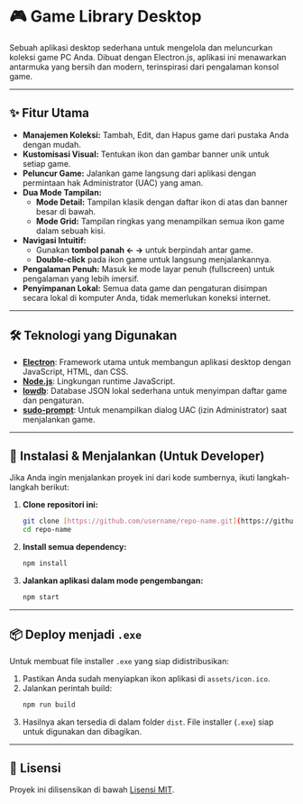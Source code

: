 # 🎮 Game Library Desktop

Sebuah aplikasi desktop sederhana untuk mengelola dan meluncurkan koleksi game PC Anda. Dibuat dengan Electron.js, aplikasi ini menawarkan antarmuka yang bersih dan modern, terinspirasi dari pengalaman konsol game.

---

## ✨ Fitur Utama

- **Manajemen Koleksi:** Tambah, Edit, dan Hapus game dari pustaka Anda dengan mudah.
- **Kustomisasi Visual:** Tentukan ikon dan gambar banner unik untuk setiap game.
- **Peluncur Game:** Jalankan game langsung dari aplikasi dengan permintaan hak Administrator (UAC) yang aman.
- **Dua Mode Tampilan:**
  - **Mode Detail:** Tampilan klasik dengan daftar ikon di atas dan banner besar di bawah.
  - **Mode Grid:** Tampilan ringkas yang menampilkan semua ikon game dalam sebuah kisi.
- **Navigasi Intuitif:**
  - Gunakan **tombol panah ← →** untuk berpindah antar game.
  - **Double-click** pada ikon game untuk langsung menjalankannya.
- **Pengalaman Penuh:** Masuk ke mode layar penuh (fullscreen) untuk pengalaman yang lebih imersif.
- **Penyimpanan Lokal:** Semua data game dan pengaturan disimpan secara lokal di komputer Anda, tidak memerlukan koneksi internet.

---

## 🛠️ Teknologi yang Digunakan

- **[Electron](https://www.electronjs.org/)**: Framework utama untuk membangun aplikasi desktop dengan JavaScript, HTML, dan CSS.
- **[Node.js](https://nodejs.org/)**: Lingkungan runtime JavaScript.
- **[lowdb](https://github.com/typicode/lowdb)**: Database JSON lokal sederhana untuk menyimpan daftar game dan pengaturan.
- **[sudo-prompt](https://github.com/jorangreef/sudo-prompt)**: Untuk menampilkan dialog UAC (izin Administrator) saat menjalankan game.

---

## 🚀 Instalasi & Menjalankan (Untuk Developer)

Jika Anda ingin menjalankan proyek ini dari kode sumbernya, ikuti langkah-langkah berikut:

1.  **Clone repositori ini:**

    ```bash
    git clone [https://github.com/username/repo-name.git](https://github.com/username/repo-name.git)
    cd repo-name
    ```

2.  **Install semua dependency:**

    ```bash
    npm install
    ```

3.  **Jalankan aplikasi dalam mode pengembangan:**
    ```bash
    npm start
    ```

---

## 📦 Deploy menjadi `.exe`

Untuk membuat file installer `.exe` yang siap didistribusikan:

1.  Pastikan Anda sudah menyiapkan ikon aplikasi di `assets/icon.ico`.
2.  Jalankan perintah build:
    ```bash
    npm run build
    ```
3.  Hasilnya akan tersedia di dalam folder `dist`. File installer (`.exe`) siap untuk digunakan dan dibagikan.

---

## 📄 Lisensi

Proyek ini dilisensikan di bawah [Lisensi MIT](https://opensource.org/licenses/MIT).
